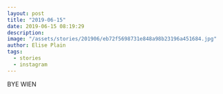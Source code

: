 ```yaml
---
layout: post
title: "2019-06-15"
date: 2019-06-15 08:19:29
description: 
image: "/assets/stories/201906/eb72f5698731e848a98b23196a451684.jpg"
author: Elise Plain
tags: 
  - stories
  - instagram
---
```


BYE WIEN
<p></p>
